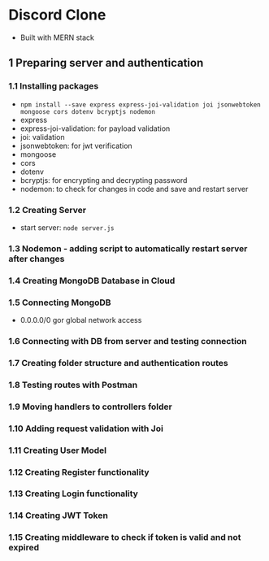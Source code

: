 # Discord Clone

- Built with MERN stack

## 1 Preparing server and authentication

### 1.1 Installing packages

- `npm install --save express express-joi-validation joi jsonwebtoken mongoose cors dotenv bcryptjs nodemon`
- express
- express-joi-validation: for payload validation
- joi: validation
- jsonwebtoken: for jwt verification
- mongoose
- cors
- dotenv
- bcryptjs: for encrypting and decrypting password
- nodemon: to check for changes in code and save and restart server

### 1.2 Creating Server

- start server: `node server.js`

### 1.3 Nodemon - adding script to automatically restart server after changes

### 1.4 Creating MongoDB Database in Cloud

### 1.5 Connecting MongoDB

- 0.0.0.0/0 gor global network access

### 1.6 Connecting with DB from server and testing connection

### 1.7 Creating folder structure and authentication routes

### 1.8 Testing routes with Postman

### 1.9 Moving handlers to controllers folder

### 1.10 Adding request validation with Joi

### 1.11 Creating User Model

### 1.12 Creating Register functionality

### 1.13 Creating Login functionality

### 1.14 Creating JWT Token

### 1.15 Creating middleware to check if token is valid and not expired
